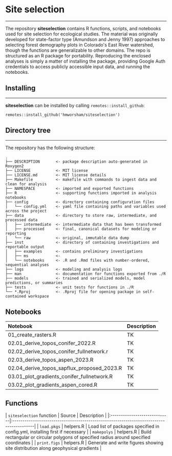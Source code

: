 # Site selection
---

The repository **siteselection** contains R functions, scripts, and notebooks used for site selection for ecological studies. The material was originally developed for state-factor type (Amundson and Jenny 1997) approaches to selecting forest demography plots in Colorado's East River watershed, though the functions are generalizable to other domains. The repo is structured as an R package for portability. Reproducing the enclosed analyses is simply a matter of installing the package, providing Google Auth credentials to access publicly accessible input data, and running the notebooks. 

## Installing
---
**siteselection** can be installed by calling `remotes::install_github`:

```
remotes::install_github('hmworsham/siteselection')
```

## Directory tree
---
The repository has the following structure:

``` nohighlight
.
├── DESCRIPTION       <- package description auto-generated in Roxygen2
├── LICENSE           <- MIT license
├── LICENSE.md        <- MIT license details
├── Makefile          <- makefile with commands to ingest data and clean for analysis
├── NAMESPACE         <- imported and exported functions
├── R                 <- supporting functions imported in analysis notebooks
├── config            <- directory containing configuration files
│	└── config.yml    <- yaml file containing paths and variables used across the project
├── data              <- directory to store raw, intermediate, and processed data
│	├── intermediate  <- intermediate data that has been transformed
│	├── processed     <- final, canonical datasets for modeling or reporting
│	└── raw           <- original, immutable data dump
├── inst              <- directory of containing investigations and reportable output
│	├── examples      <- contains preliminary investigations
│	├── ms            <- 
│	└── notebooks     <- .R and .Rmd files with number-ordered, sequential analyses
├── logs              <- modeling and analysis logs
├── man               <- documentation for functions exported from ./R
├── models            <- trained and serialized models, model predictions, or summaries
├── tests             <- unit tests for functions in ./R
└── *.Rproj           <- .Rproj file for opening package in self-contained workspace
```

## Notebooks 
| Notebook                                          | Description  |
|:--------------------------------------------------|:-------------------------------------------------------------------|
| 01_create_rasters.R                               | TK  |
| 02.01_derive_topos_conifer_2022.R                 | TK  |
| 02.02_derive_topos_conifer_fullnetwork.r          | TK  |
| 02.03_derive_topos_aspen_2023.R                   | TK  |
| 02.04_derive_topos_sapflux_proposed_2023.R        | TK  |
| 03.01_plot_gradients_conifer_fullnetwork.R        | TK  |
| 03.02_plot_gradients_aspen_cored.R                | TK  |



## Functions

| `siteselection` function     | Source                       | Description                                              |
|:-----------------------------|:----------------------------------------------------------------------------------------|
| `load.pkgs`                  | helpers.R                    | Load list of packages specified in config.yml, installing first if necessary  |
| `makepolys`                  | helpers.R                    | Build rectangular or circular polygons of specified radius around specified coordinates  |
| `print.figs`                 | helpers.R                    | Generate and write figures showing site distribution along geophysical gradients  |

